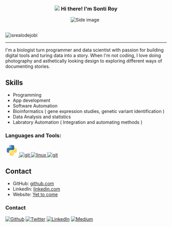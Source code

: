 <!-- Heading -->
<h3 align="center"><img src = "https://raw.githubusercontent.com/MartinHeinz/MartinHeinz/master/wave.gif" width = 30px> Hi there! I'm Sonti Roy</h3>

<img src="https://user-images.githubusercontent.com/74038190/212750672-2f3f2b50-c84f-4ed8-a60a-849ae69ff9df.gif" width="300" alt="Side image" align="right" >
<br><br>

<!-- Profile Views -->

<p align="left"> <img src="https://komarev.com/ghpvc/?username=sonti-roy&label=Profile%20views&color=0e75b6&style=flat" alt="isrealodejobi" />
</p>



 <!-- About section -->

---
I'm a biologist turn programmer and data scientist with passion for building digital tools and turing data into a story. When I'm not coding, I love doing photography and asthetically looking design to exploring different ways of documenting stories.

## Skills
- Programming
- App development
- Software Automation
- Bioinformatics ( gene expression studies, genetic variant identification )
- Data Analysis and statistics
- Labratory Automation ( Integration and automating methods )

<h3 align="left">Languages and Tools:</h3>
<p align="left"> <a href="https://www.python.org" target="_blank" rel="noreferrer"> <img src="https://raw.githubusercontent.com/devicons/devicon/master/icons/python/python-original.svg" alt="python" width="40" height="40"/> </a> <a align="left"> <a href="https://www.r-project.org/" target="_blank" rel="noreferrer"> <img src="https://www.vectorlogo.zone/logos/r-project/r-project-official.svg" alt="git" width="40" height="40"/> <a align="left"> <a href="https://www.linux.org/" target="_blank" rel="noreferrer"> <img src="https://www.vectorlogo.zone/logos/gnu_bash/gnu_bash-official.svg" alt="linux" width="60" height="40"/> </a> <a align="left"> <a href="https://git-scm.com/" target="_blank" rel="noreferrer"> <img src="https://www.vectorlogo.zone/logos/git-scm/git-scm-icon.svg" alt="git" width="40" height="40"/> </a> 


## Contact

- GitHub: [github.com](https://github.com/sonti-roy)
- LinkedIn: [linkedin.com](https://www.linkedin.com/in/sonti-roy-phd-8589b711a/)
- Website: [Yet to come](https://yettocome.com)

<h3>Contact</h3>
<p><a href="https://github.com/sonti-roy" target="_blank"><img alt="Github" src="https://img.shields.io/badge/GitHub-%2312100E.svg?&style=for-the-badge&logo=Github&logoColor=white" /></a> <a href="https://twitter.com/Guibz16" target="_blank"><img alt="Twitter" src="https://img.shields.io/badge/X-black" /></a> <a href="https://www.linkedin.com/in/thomas-guibert" target="_blank"><img alt="LinkedIn" src="https://img.shields.io/badge/linkedin-%230077B5.svg?&style=for-the-badge&logo=linkedin&logoColor=white" /></a> <a href="https://medium.com/@th.guibert" target="_blank"><img alt="Medium" src="https://img.shields.io/badge/medium-%2312100E.svg?&style=for-the-badge&logo=medium&logoColor=white" /></a>
</p>


<!-- About section: END -->

